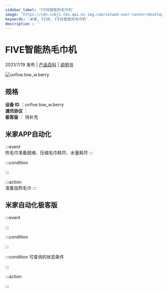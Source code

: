 ```yaml
---
sidebar_label: 'FIVE智能热毛巾机'
image: 'https://cdn.cnbj1.fds.api.mi-img.com/iotweb-user-center/developer_1679070061382lMEoRj1H.png?GalaxyAccessKeyId=AKVGLQWBOVIRQ3XLEW&Expires=9223372036854775807&Signature=K4HwM1mRQDqQ2bW7GMsbp4VVtE4='
keywords: '米家, FIVE, FIVE智能热毛巾机'
description : ''
---
```

# FIVE智能热毛巾机

2021/7/19 发布 | [产品百科](https://home.mi.com/webapp/content/baike/product/index.html?model=uvfive.tow_w.berry/) | [说明书](https://home.mi.com/views/introduction.html?model=uvfive.tow_w.berry&region=cn)

![uvfive.tow_w.berry](https://cdn.cnbj1.fds.api.mi-img.com/iotweb-user-center/developer_1679070061382lMEoRj1H.png?GalaxyAccessKeyId=AKVGLQWBOVIRQ3XLEW&Expires=9223372036854775807&Signature=K4HwM1mRQDqQ2bW7GMsbp4VVtE4=)

## 规格  
> 
**设备 ID** ：uvfive.tow_w.berry  
**通讯协议** ：  
**极客版**  ： 待补充 


## 米家APP自动化  

:::event  
热毛巾准备就绪、压缩毛巾耗尽、水量耗尽
:::

:::condition  

:::

:::action   
准备加热毛巾
:::

## 米家自动化极客版  

:::event  

:::

:::condition  

:::

:::condition 可查询的状态条件  

:::

:::action  

:::

        
